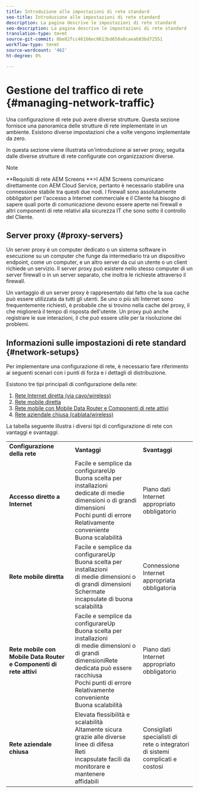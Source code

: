 ```yaml
---
title: Introduzione alle impostazioni di rete standard
seo-title: Introduzione alle impostazioni di rete standard
description: La pagina descrive le impostazioni di rete standard
seo-description: La pagina descrive le impostazioni di rete standard
translation-type: tm+mt
source-git-commit: 0be82fcc46166ec0613bd658a0caeab83bd72551
workflow-type: tm+mt
source-wordcount: '462'
ht-degree: 0%

---
```



# Gestione del traffico di rete {#managing-network-traffic}

Una configurazione di rete può avere diverse strutture. Questa sezione fornisce una panoramica delle strutture di rete implementate in un ambiente. Esistono diverse impostazioni che a volte vengono implementate da zero.

In questa sezione viene illustrata un&#39;introduzione ai server proxy, seguita dalle diverse strutture di rete configurate con organizzazioni diverse.

>[!NOTE]
>**Requisiti di rete AEM Screens **>I AEM Screens comunicano direttamente con AEM Cloud Service, pertanto è necessario stabilire una connessione stabile tra questi due nodi. I firewall sono assolutamente obbligatori per l&#39;accesso a Internet commerciale e il Cliente ha bisogno di sapere quali porte di comunicazione devono essere aperte nei firewall e altri componenti di rete relativi alla sicurezza IT che sono sotto il controllo del Cliente.

## Server proxy {#proxy-servers}

Un server proxy è un computer dedicato o un sistema software in esecuzione su un computer che funge da intermediario tra un dispositivo endpoint, come un computer, e un altro server da cui un utente o un client richiede un servizio. Il server proxy può esistere nello stesso computer di un server firewall o in un server separato, che inoltra le richieste attraverso il firewall.

Un vantaggio di un server proxy è rappresentato dal fatto che la sua cache può essere utilizzata da tutti gli utenti. Se uno o più siti Internet sono frequentemente richiesti, è probabile che si trovino nella cache del proxy, il che migliorerà il tempo di risposta dell&#39;utente. Un proxy può anche registrare le sue interazioni, il che può essere utile per la risoluzione dei problemi.

## Informazioni sulle impostazioni di rete standard {#network-setups}

Per implementare una configurazione di rete, è necessario fare riferimento ai seguenti scenari con i punti di forza e i dettagli di distribuzione.

Esistono tre tipi principali di configurazione della rete:

1. [Rete Internet diretta (via cavo/wireless)](/help/using/direct-internet-network.md)
1. [Rete mobile diretta](/help/using/mobile-network.md)
1. [Rete mobile con Mobile Data Router e Componenti di rete attivi](/help/using/mobile-network-router.md)
1. [Rete aziendale chiusa (cablata/wireless)](/help/using/enclosed-corporate-network.md)

La tabella seguente illustra i diversi tipi di configurazione di rete con vantaggi e svantaggi:

<table>
 <tbody>
  <tr>
   <td><strong>Configurazione della rete</strong></td>
   <td><strong>Vantaggi</strong></td>
   <td><strong>Svantaggi</strong></td>
  </tr>
  <tr>
   <td><strong>Accesso diretto a Internet</strong></td>
   <td>Facile e semplice da configurareUp<br>Buona scelta per installazioni<br>dedicate di medie dimensioni o di grandi dimensioni<br>Pochi punti di errore<br>Relativamente conveniente<br>Buona scalabilità</td>
   <td>Piano dati Internet appropriato obbligatorio</td>
  </tr>
    <tr>
   <td><strong>Rete mobile diretta</strong></td>
   <td>Facile e semplice da configurareUp<br>Buona scelta per installazioni<br>di medie dimensioni o di grandi dimensioni<br>Schermate incapsulate di buona scalabilità
</td>
   <td>Connessione Internet appropriata obbligatoria</td>
  </tr>
    <tr>
<tr>
   <td><strong>Rete mobile con Mobile Data Router e Componenti di rete attivi</strong></td>
   <td>Facile e semplice da configurareUp<br>Buona scelta per installazioni<br>di medie dimensioni o di grandi dimensioniRete dedicata può essere racchiusa<br>Pochi punti di errore<br>Relativamente conveniente<br>Buona scalabilità</br></td>
   <td>Piano dati Internet appropriato obbligatorio</td>
  </tr>
    <tr>

<td><strong>Rete aziendale chiusa</strong></td>
   <td>Elevata flessibilità e scalabilità<br>Altamente sicura grazie alle diverse linee di difesa<br>Reti<br>incapsulate facili da monitorare e mantenere<br>affidabili</td>
   <td>Consigliati specialisti di<br>rete o integratori di sistemi complicati e costosi</td>
  </tr>
  </tr>
 </tbody>
</table>


